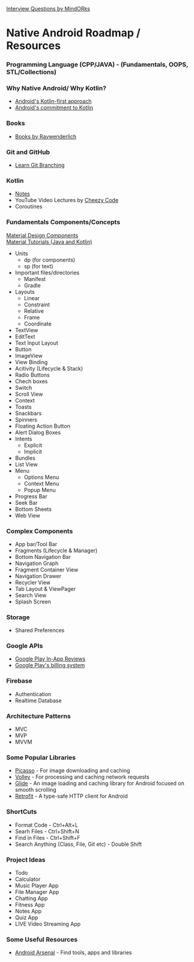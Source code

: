 [Interview Questions by MindORks](https://github.com/MindorksOpenSource/android-interview-questions)

# Native Android Roadmap / Resources
### Programming Language (CPP/JAVA) - (Fundamentals, OOPS, STL/Collections)
### Why Native Android/ Why Kotlin?

- [Android's Kotlin-first approach](https://developer.android.com/kotlin/first)
- [Android's commitment to Kotlin](https://android-developers.googleblog.com/2019/12/androids-commitment-to-kotlin.html)
### Books
- [Books by Raywenderlich](https://www.raywenderlich.com/android/books)
### Git and GitHub
- [Learn Git Branching](https://learngitbranching.js.org/)
### Kotlin
- [Notes](https://github.com/xpandeyed/KotlinNotes)
- YouTube Video Lectures by [Cheezy Code](https://www.youtube.com/playlist?list=PLRKyZvuMYSIMW3-rSOGCkPlO1z_IYJy3G)
- Coroutines
### Fundamentals Components/Concepts
[Material Design Components](https://material.io/components?platform=android)  
[Material Tutorials (Java and Kotlin)](https://material.io/develop/android)
- Units
  * dp (for components)
  * sp (for text)
- Important files/directories
  * Manifest
  * Gradle
- Layouts
  * Linear
  * Constraint
  * Relative
  * Frame
  * Coordinate
- TextView
- EditText
- Text Input Layout
- Button
- ImageView
- View Binding
- Acitivity (Lifecycle & Stack)
- Radio Buttons
- Chech boxes
- Switch
- Scroll View
- Context
- Toasts
- Snackbars
- Spinners
- Floating Action Button
- Alert Dialog Boxes
- Intents
  * Explicit
  * Implicit
- Bundles
- List View
- Menu
  * Options Menu
  * Context Menu
  * Popup Menu
- Progress Bar
- Seek Bar
- Bottom Sheets
- Web View
### Complex Components
- App bar/Tool Bar
- Fragments (Lifecycle & Manager)
- Bottom Navigation Bar
- Navigation Graph
- Fragment Container View
- Navigation Drawer
- Recycler View
- Tab Layout & ViewPager
- Search View
- Splash Screen
### Storage
- Shared Preferences
### Google APIs
- [Google Play In-App Reviews](https://developer.android.com/guide/playcore/in-app-review)
- [Google Play's billing system](https://developer.android.com/distribute/play-billing)
### Firebase
- Authentication
- Realtime Database
### Architecture Patterns
- MVC
- MVP
- MVVM
### Some Popular Libraries
- [Picasso](https://github.com/square/picasso) - For image downloading and caching
- [Volley](https://github.com/google/volley) - For processing and caching network requests
- [Glide](https://github.com/bumptech/glide) - An image loading and caching library for Android focused on smooth scrolling
- [Retrofit](https://square.github.io/retrofit/) - A type-safe HTTP client for Android
### ShortCuts
- Format Code - Ctrl+Alt+L
- Searh Files - Ctrl+Shift+N
- Find in Files - Ctrl+Shift+F
- Search Anything (Class, File, Git etc) - Double Shift
### Project Ideas
- Todo
- Calculator
- Music Player App
- File Manager App
- Chatting App
- Fitness App
- Notes App
- Quiz App
- LIVE Video Streaming App
### Some Useful Resources
- [Android Arsenal](https://android-arsenal.com/) - Find tools, apps and libraries
